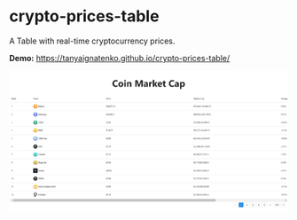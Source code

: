 # crypto-prices-table
A Table with real-time cryptocurrency prices.

__Demo:__ https://tanyaignatenko.github.io/crypto-prices-table/

![App demo](assets/demo.png)
